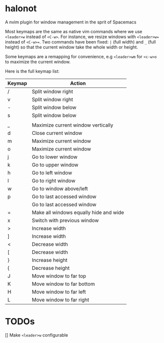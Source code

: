 # halonot

A nvim plugin for window management in the sprit of Spacemacs

Most keymaps are the same as native vim commands where we use `<leader>w` instead of `<C-w>`. For instance, we resize windows with `<leader>w=` instead of `<C-w>=`. Two commands have been fixed: `|` (full width) and `_` (full height) so that the current window take the whole width or height.

Some keymaps are a remapping for convenience, e.g `<leader>wm` for `<c-w>o` to maximize the current window.


Here is the full keymap list:

| Keymap | Action |
| -----  | ------ |
| /      | Split window right | 
| v      | Split window right | 
| -      | Split window below | 
| s      | Split window below | 
| |      | Maximize current window horizontally | 
| _      | Maximize current window vertically | 
| d      | Close current window | 
| m      | Maximize current window | 
| o      | Maximize current window | 
| j      | Go to lower window | 
| k      | Go to upper window | 
| h      | Go to left window | 
| l      | Go to right window | 
| w      | Go to window above/left| 
| p      | Go to last accessed window | 
| <TAB>  | Go to last accessed window | 
| =      | Make all windows equally hide and wide | 
| x      | Switch with previous window | 
| >      | Increase width | 
| ]      | Increase width | 
| <      | Decrease width | 
| [      | Decrease width | 
| }      | Increase height | 
| {      | Decrease height | 
| J      | Move window to far top | 
| K      | Move window to far bottom | 
| H      | Move window to far left | 
| L      | Move window to far right | 

# TODOs

[] Make `<leader>w` configurable
